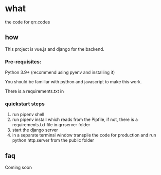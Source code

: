 # what

the code for qrr.codes

## how

This project is vue.js and django for the backend.

### Pre-requisites:

Python 3.9+ (recommend using pyenv and installing it)

You should be familiar with python and javascript to make this work.

There is a requirements.txt in

### quickstart steps

1. run pipenv shell
2. run pipenv install which reads from the Pipfile, if not, there is a requirements.txt file in qrrserver folder
3. start the django server
4. in a separate terminal window transpile the code for production and run python http.server from the public folder

## faq

Coming soon
